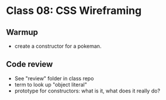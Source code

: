 # Class 08: CSS Wireframing

## Warmup

- create a constructor for a pokeman.

## Code review

- See "review" folder in class repo
- term to look up "object literal"
- prototype for constructors: what is it, what does it really do?
